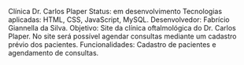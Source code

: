 Clínica Dr. Carlos Plaper
Status: em desenvolvimento
Tecnologias aplicadas: HTML, CSS, JavaScript, MySQL.
Desenvolvedor: Fabrício Giannella da Silva.
Objetivo: Site da clínica oftalmológica do Dr. Carlos Plaper. No site será possível agendar consultas mediante um cadastro prévio dos pacientes.
Funcionalidades: Cadastro de pacientes e agendamento de consultas.
